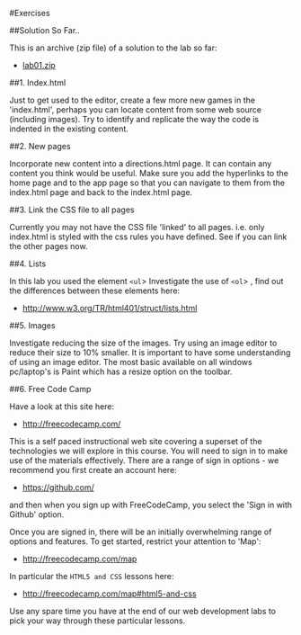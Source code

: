 #Exercises

##Solution So Far..

This is an archive (zip file) of a solution to the lab so far:

- [lab01.zip](./archives/lab01.zip)

##1. Index.html

Just to get used to the editor, create a few more new games in the 'index.html', perhaps you can locate content from some web source (including images). Try to identify and replicate the way the code is indented in the existing content.

##2. New pages

Incorporate new content into a directions.html page. It can contain any content you think would be useful. Make sure you add the hyperlinks to the home page and to the app page so that you can navigate to them from the index.html page and back to the index.html page. 

##3. Link the CSS file to all pages

Currently you may not have the CSS file 'linked' to all pages. i.e. only index.html is styled with the css rules you have defined. See if you can link the other pages now.

##4. Lists

In this lab you used the element `<ul`>
Investigate the use of `<ol`> , find out the differences between these elements here:

 - <http://www.w3.org/TR/html401/struct/lists.html>

##5. Images

Investigate reducing the size of the images. Try using an image editor to reduce their size to 10% smaller. It is important to have some understanding of using an image editor. The most basic available on all windows pc/laptop's is Paint which has a resize option on the toolbar.

##6. Free Code Camp

Have a look at this site here:

- <http://freecodecamp.com/>

This is a self paced instructional web site covering a superset of the technologies we will explore in this course. You will need to sign in to make use of the materials effectively. There are a range of sign in options - we recommend you first create an account here:

- <https://github.com/>

and then when you sign up with FreeCodeCamp, you select the 'Sign in with Github' option.

Once you are signed in, there will be an initially overwhelming range of options and features. To get started, restrict your attention to 'Map':

- <http://freecodecamp.com/map>

In particular the `HTML5 and CSS` lessons here:

- <http://freecodecamp.com/map#html5-and-css>

Use any spare time you have at the end of our web development labs to pick your way through these particular lessons.
